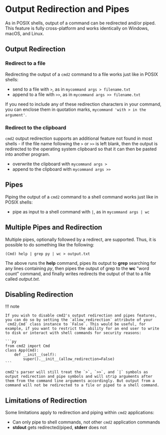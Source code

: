 # Output Redirection and Pipes

As in POSIX shells, output of a command can be redirected and/or piped. This feature is fully
cross-platform and works identically on Windows, macOS, and Linux.

## Output Redirection

### Redirect to a file

Redirecting the output of a `cmd2` command to a file works just like in POSIX shells:

- send to a file with `>`, as in `mycommand args > filename.txt`
- append to a file with `>>`, as in `mycommand args >> filename.txt`

If you need to include any of these redirection characters in your command, you can enclose them in
quotation marks, `mycommand 'with > in the argument'`.

### Redirect to the clipboard

`cmd2` output redirection supports an additional feature not found in most shells - if the file name
following the `>` or `>>` is left blank, then the output is redirected to the operating system
clipboard so that it can then be pasted into another program.

- overwrite the clipboard with `mycommand args >`
- append to the clipboard with `mycommand args >>`

## Pipes

Piping the output of a `cmd2` command to a shell command works just like in POSIX shells:

- pipe as input to a shell command with `|`, as in `mycommand args | wc`

## Multiple Pipes and Redirection

Multiple pipes, optionally followed by a redirect, are supported. Thus, it is possible to do
something like the following:

    (Cmd) help | grep py | wc > output.txt

The above runs the **help** command, pipes its output to **grep** searching for any lines containing
_py_, then pipes the output of grep to the **wc** "word count" command, and finally writes redirects
the output of that to a file called _output.txt_.

## Disabling Redirection

!!! note

    If you wish to disable cmd2's output redirection and pipes features, you can do so by setting the `allow_redirection` attribute of your `cmd2.Cmd` class instance to `False`. This would be useful, for example, if you want to restrict the ability for an end user to write to disk or interact with shell commands for security reasons:

    ```py
    from cmd2 import Cmd
    class App(Cmd):
        def __init__(self):
            super().__init__(allow_redirection=False)
    ```

    cmd2's parser will still treat the `>`, `>>`, and `|` symbols as output redirection and pipe symbols and will strip arguments after them from the command line arguments accordingly. But output from a command will not be redirected to a file or piped to a shell command.

## Limitations of Redirection

Some limitations apply to redirection and piping within `cmd2` applications:

- Can only pipe to shell commands, not other `cmd2` application commands
- **stdout** gets redirected/piped, **stderr** does not

